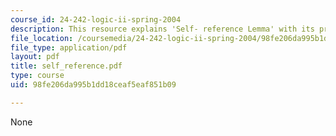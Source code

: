 ```yaml
---
course_id: 24-242-logic-ii-spring-2004
description: This resource explains 'Self- reference Lemma' with its proof.
file_location: /coursemedia/24-242-logic-ii-spring-2004/98fe206da995b1dd18ceaf5eaf851b09_self_reference.pdf
file_type: application/pdf
layout: pdf
title: self_reference.pdf
type: course
uid: 98fe206da995b1dd18ceaf5eaf851b09

---
```

None